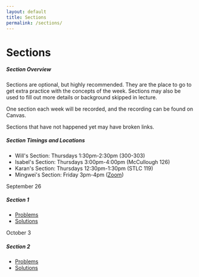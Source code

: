 ```yaml
---
layout: default
title: Sections
permalink: /sections/
---
```


# Sections

<div class="panel">
<h5 class="card-title">Section Overview</h5>
<p class="card-text">
Sections are optional, but highly recommended.  They are the place to go to get extra practice with the concepts of the week.
Sections may also be used to fill out more details or background skipped in lecture.
</p>
<p class="card-text">
One section each week will be recorded, and the recording can be found on Canvas.
</p>
<p class="card-text">
Sections that have not happened yet may have broken links.
</p>
<h5 class="card-title">Section Timings and Locations</h5>
<ul>
<li> Will's Section: Thursdays 1:30pm-2:30pm (300-303) </li>
<li> Isabel's Section: Thursdays 3:00pm-4:00pm (McCullough 126) </li>
<li> Karan's Section: Thursdays 12:30pm-1:30pm (STLC 119) </li>
<li> Mingwei's Section: Friday 3pm-4pm (<a href="https://stanford.zoom.us/j/95722852617?pwd=fxZj0VJoCp7eB9GWehz31asNa1IWxP.1">Zoom</a>) </li>
</ul>
</div>

<div class="card mb-4">
  <div class="card-header">
    September 26
  </div>
  <div class="card-body">
    <h5 class="card-title">Section 1</h5>
    <p class="card-text">
	<ul>
	<li> <a href="/assets/sections/worksheets/Section-1-Worksheet.pdf">Problems</a> </li>
  <li> <a href="/assets/sections/solutions/Section-1-Solutions.pdf">Solutions</a> </li>
	</ul>
</p>
  </div>
</div>

<div class="card mb-4">
  <div class="card-header">
    October 3
  </div>
  <div class="card-body">
    <h5 class="card-title">Section 2</h5>
    <p class="card-text">
	<ul>
	<li> <a href="/assets/sections/worksheets/Section-2-Worksheet.pdf">Problems</a> </li>
  <li> <a href="/assets/sections/solutions/Section-2-Solutions.pdf"> Solutions</a> </li>
	</ul>
</p>
  </div>
</div>
